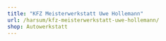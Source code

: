 ```yaml
---
title: "KFZ Meisterwerkstatt Uwe Hollemann"
url: /harsum/kfz-meisterwerkstatt-uwe-hollemann/
shop: Autowerkstatt
---
```

